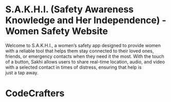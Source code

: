 ﻿# S.A.K.H.I. (Safety Awareness Knowledge and Her Independence) - Women Safety Website
Welcome to S.A.K.H.I., a women’s safety app designed to provide women with a reliable tool that helps them stay connected to their loved ones, friends, or emergency contacts when they need it the most. With the touch of a button, Sakhi allows users to share real-time location, audio, and video with a selected contact in times of distress, ensuring that help is just a tap away.

# CodeCrafters
